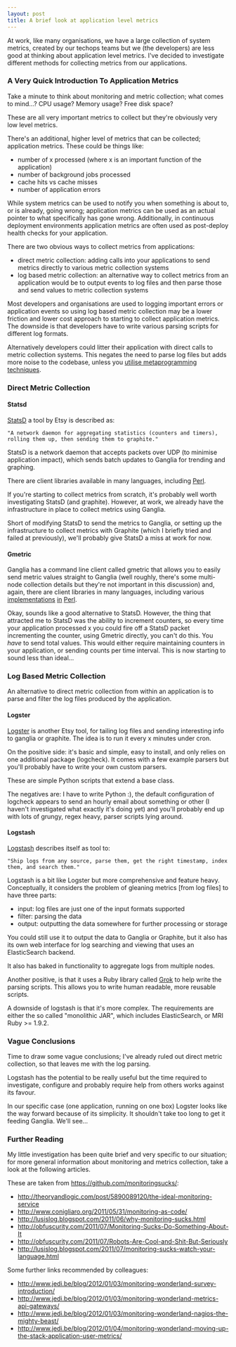 ```yaml
---
layout: post
title: A brief look at application level metrics
---
```


At work, like many organisations, we have a large collection of system metrics,
created by our techops teams but we (the developers) are less good at thinking
about application level metrics. I've decided to investigate different methods
for collecting metrics from our applications.

### A Very Quick Introduction To Application Metrics ###

Take a minute to think about monitoring and metric collection; what comes to mind...?
CPU usage? Memory usage? Free disk space?

These are all very important metrics to collect but they're obviously very
low level metrics.

There's an additional, higher level of metrics that can be collected; application
metrics. These could be things like:

- number of x processed (where x is an important function of the application)
- number of background jobs processed
- cache hits vs cache misses
- number of application errors

While system metrics can be used to notify you when something is about to,
or is already, going wrong; application metrics can be used as an actual pointer
to what specifically has gone wrong. Additionally, in continuous deployment
environments application metrics are often used as post-deploy health checks
for your application.

There are two obvious ways to collect metrics from applications:

- direct metric collection: adding calls into your applications to send metrics
directly to various metric collection systems
- log based metric collection: an alternative way to collect metrics from an
application would be to output events to log files and then parse those and
send values to metric collection systems

Most developers and organisations are used to logging important errors or
application events so using log based metric collection may be a lower friction
and lower cost approach to starting to collect application metrics. The downside
is that developers have to write various parsing scripts for different log formats.

Alternatively developers could litter their application with direct calls to metric
collection systems. This negates the need to parse log files but adds more noise
to the codebase, unless you
[utilise metaprogramming techniques](http://www.shopify.com/technology/3709232-statsd-at-shopify).

### Direct Metric Collection ###

#### Statsd ####

[StatsD](https://github.com/etsy/statsd) a tool by Etsy is described as:

    "A network daemon for aggregating statistics (counters and timers), rolling them up, then sending them to graphite."

StatsD is a network daemon that accepts packets over UDP (to minimise application
impact), which sends batch updates to Ganglia for trending and graphing.

There are client libraries available in many languages, including
[Perl](https://metacpan.org/module/Net::Statsd).

If you're starting to collect metrics from scratch, it's probably well worth
investigating StatsD (and graphite). However, at work, we already have the
infrastructure in place to collect metrics using Ganglia.

Short of modifying StatsD to send the metrics to Ganglia, or setting
up the infrastructure to collect metrics with Graphite (which I briefly tried
and failed at previously), we'll probably give StatsD a miss at work for now.

#### Gmetric ####

Ganglia has a command line client called gmetric that allows you to easily send
metric values straight to Ganglia (well roughly, there's some multi-node collection
details but they're not important in this discussion) and, again, there are
client libraries in many languages, including various
[implementations](https://metacpan.org/module/Ganglia::Gmetric)
[in](https://metacpan.org/module/Ganglia::Gmetric::PP)
[Perl](https://metacpan.org/module/Ganglia::Gmetric::XS).

Okay, sounds like a good alternative to StatsD. However, the thing that
attracted me to StatsD was the ability to increment counters, so every time
your application processed x you could fire off a StatsD packet incrementing the
counter, using Gmetric directly, you can't do this. You _have_ to send total values.
This would either require maintaining counters in your application, or sending
counts per time interval. This is now starting to sound less than ideal...

### Log Based Metric Collection ###

An alternative to direct metric collection from within an application is to parse
and filter the log files produced by the application.

#### Logster ####

[Logster](https://github.com/etsy/logster) is another Etsy tool, for tailing
log files and sending interesting info to ganglia or graphite. The idea is to
run it every x minutes under cron.

On the positive side: it's basic and simple, easy to install, and only
relies on one additional package (logcheck). It comes with a few example parsers
but you'll probably have to write your own custom parsers.

These are simple Python scripts that extend a base class.

The negatives are: I have to write Python :), the default configuration of logcheck
appears to send an hourly email about something or other (I haven't investigated
what exactly it's doing yet) and you'll probably end up with lots of grungy,
regex heavy, parser scripts lying around.

#### Logstash ####

[Logstash](http://logstash.net/) describes itself as tool to:

    "Ship logs from any source, parse them, get the right timestamp, index them, and search them."

Logstash is a bit like Logster but more comprehensive and feature heavy.
Conceptually, it considers the problem of gleaning metrics [from log files] to
have three parts:

- input: log files are just one of the input formats supported
- filter: parsing the data
- output: outputting the data somewhere for further processing or storage

You could still use it to output the data to Ganglia or Graphite, but it also
has its own web interface for log searching and viewing that uses an ElasticSearch
backend.

It also has baked in functionality to aggregate logs from multiple nodes.

Another positive, is that it uses a Ruby library called
[Grok](http://logstash.net/docs/1.0.17/filters/grok) to help write the
parsing scripts.  This allows you to write human readable, more reusable scripts.

A downside of logstash is that it's more complex. The requirements are either the
so called "monolithic JAR", which includes ElasticSearch, or MRI Ruby >= 1.9.2.

### Vague Conclusions ###

Time to draw some vague conclusions; I've already ruled out direct metric
collection, so that leaves me with the log parsing.

Logstash has the potential to be really useful but the time required to
investigate, configure and probably require help from others works against
its favour.

In our specific case (one application, running on one box) Logster looks like
the way forward because of its simplicity. It shouldn't take too long to get
it feeding Ganglia. We'll see...

### Further Reading ###

My little investigation has been quite brief and very specific to our situation;
for more general information about monitoring and metrics collection, take a look
at the following articles.

These are taken from https://github.com/monitoringsucks/:

- http://theoryandlogic.com/post/5890089120/the-ideal-monitoring-service
- http://www.conigliaro.org/2011/05/31/monitoring-as-code/
- http://lusislog.blogspot.com/2011/06/why-monitoring-sucks.html
- http://obfuscurity.com/2011/07/Monitoring-Sucks-Do-Something-About-It
- http://obfuscurity.com/2011/07/Robots-Are-Cool-and-Shit-But-Seriously
- http://lusislog.blogspot.com/2011/07/monitoring-sucks-watch-your-language.html

Some further links recommended by colleagues:

- http://www.jedi.be/blog/2012/01/03/monitoring-wonderland-survey-introduction/
- http://www.jedi.be/blog/2012/01/03/monitoring-wonderland-metrics-api-gateways/
- http://www.jedi.be/blog/2012/01/03/monitoring-wonderland-nagios-the-mighty-beast/
- http://www.jedi.be/blog/2012/01/04/monitoring-wonderland-moving-up-the-stack-application-user-metrics/
